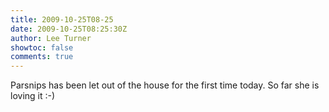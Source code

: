 ```yaml
---
title: 2009-10-25T08-25
date: 2009-10-25T08:25:30Z
author: Lee Turner
showtoc: false
comments: true
---
```


Parsnips has been let out of the house for the first time today.  So far she is loving it :-)

